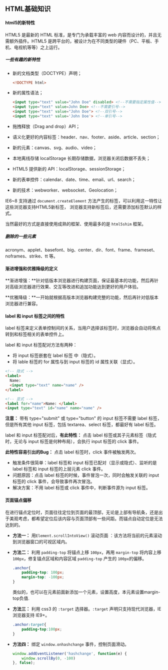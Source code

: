 ## HTML基础知识

#### html5的新特性

HTML5 是最新的 HTML 标准，是专门为承载丰富的 web 内容而设计的，并且无需额外插件。HTML5 是跨平台的，被设计为在不同类型的硬件（PC、平板、手机、电视机等等）之上运行。

##### 一些有趣的新特性

* 新的文档类型（DOCTYPE）声明；

  ```html
  <!DOCTYPE html>
  ```

* 新的属性语法；

  ```html
  <input type="text" value="John Doe" disabled> <!--不需要指定属性值-->
  <input type="text" value=John Doe> <!--不需要引号-->
  <input type="text" value="John Doe"> <!--双引号-->
  <input type="text" value='John Doe'> <!--单引号-->
  ```

* 拖拽释放（Drag and drop）API；

* 语义化更好的内容标签：header、nav、footer、aside、article、section；

* 新的元素：canvas、svg、audio、video；

* 本地离线存储 localStorage 长期存储数据，浏览器关闭后数据不丢失；

* HTML5 提供新的 API：localStorage、sessionStorage；

* 新的表单控件：calendar、date、time、email、url、search；

* 新的技术：webworker、websocket、Geolocation；

IE6~8 支持通过 `document.createElement` 方法产生的标签，可以利用这一特性让这些浏览器支持HTML5新标签，
浏览器支持新标签后，还需要添加标签默认的样式。

当然最好的方式是直接使用成熟的框架、使用最多的是 `html5shim` 框架。

##### 删除的一些元素

acronym、applet、basefont、big、center、dir、font、frame、frameset、noframes、strike、tt 等。

#### 渐进增强和优雅降级的定义

**渐进增强：**针对低版本浏览器进行构建页面，保证最基本的功能，然后再针对高级浏览器进行效果、交互等改进和追加功能达到更好的用户体验。

**优雅降级：**一开始就根据高版本浏览器构建完整的功能，然后再针对低版本浏览器进行兼容。

#### label 和 input 标签之间的特性

label 标签来定义表单控制间的关系，当用户选择该标签时，浏览器会自动将焦点转到和标签相关的表单控件上。

label 和 input 标签配对方法有两种：

* 将 input 标签嵌套在 label 标签 中（隐式）。
* 将 lable 标签的 for 属性与到 input 标签的 id 属性关联（显式）。

```html
<!-- 隐式 -->
<label> 
  Name:
  <input type="text" name="name" />
</label>

<!-- 显式 -->
<label for="name">Name: </label>
<input type="text" id="name" name="name" />
```

**注意：** 带有 type="submit" 或 type="button" 的 input 标签不需要 label 标签，但是所有其他 input 标签，包括 textarea、select 标签，都最好有 label 标签。

label 和 input 标签配对后，**有此特性：** 点击 label 标签或其子元素标签（隐式时，无论与 input 标签是何种布局），会执行 input 标签的 click 事件。

**此特性容易引出的Bug：** 点击 label 标签时，click 事件被触发两次。

* 触发条件很简单：label 标签和 input 标签已配对（显示或隐式）、监听的是 label 标签和 input 标签的上层元素 click 事件。
* 问题原因：点击 label 标签的时候，事件冒泡一次，同时会触发关联的 input 标签的 click 事件，会导致事件再次冒泡。
* 解决方案：不用 label 标签或 click 事件中，判断事件源为 input 标签。

#### 页面锚点偏移

在进行锚点定位时，页面往往定位到页面的最顶部，无论是上部有导航条，还是出于美观考虑，都希望定位后该内容与页面顶部有一些间距。而锚点自动定位是无法达到的。   

* **方法一：** 用`Element.scrollIntoView()` 滚动页面 ：该方法将当前的元素滚动到浏览器窗口的可视区域内。

* **方法二：** 利用 `padding-top` 将锚点上移 `100px`，再用 `margin-top` 将内容上移 `100px`，修复锚点区域和内容区域 `padding-top` 产生的 `100px`的偏移。

  ```css
  .anchor{
      padding-top: 100px;
      margin-top: -100px;  
  }
  ```

  类似的，也可以在元素前面新添加一个元素，设置高度，本元素设置margin-top负值.

* **方法三：** 利用 css3 的 `:target` 选择器。`:target` 声明只支持现代浏览器，IE浏览器支持 IE9+。

  ```css
  .anchor:target{
      padding-top:100px;
  }
  ```

* **方法四：** 绑定 `window.onhashchange` 事件，控制页面滑动。

  ```js
  window.addEventListener('hashchange', function(e) {
      window.scrollBy(0, -100)
  }, false);
  ```

